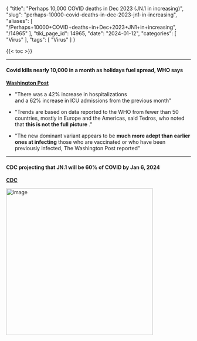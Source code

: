 {
    "title": "Perhaps 10,000 COVID deaths in Dec 2023 (JN.1 in increasing)",
    "slug": "perhaps-10000-covid-deaths-in-dec-2023-jn1-in-increasing",
    "aliases": [
        "/Perhaps+10000+COVID+deaths+in+Dec+2023+JN1+in+increasing",
        "/14965"
    ],
    "tiki_page_id": 14965,
    "date": "2024-01-12",
    "categories": [
        "Virus"
    ],
    "tags": [
        "Virus"
    ]
}


{{< toc >}}

---

#### Covid kills nearly 10,000 in a month as holidays fuel spread, WHO says

 **[Washington Post](https://www.washingtonpost.com/health/2024/01/11/covid-deaths-holidays-world-health-organization/?utm_campaign=wp_the7&utm_medium=email&utm_source=newsletter&wpisrc=nl_the7)** 

* "There was a 42% increase in hospitalizations   
and a 62% increase in ICU admissions from the previous month"

* "Trends are based on data reported to the WHO from fewer than 50 countries, mostly in Europe and the Americas, said Tedros, who noted that  **this is not the full picture** ."

* "The new dominant variant appears to be  **much more adept than earlier ones at infecting**  those who are vaccinated or who have been previously infected, The Washington Post reported"

---

#### CDC projecting that JN.1 will be 60% of COVID by Jan 6, 2024

 **[CDC](https://covid.cdc.gov/covid-data-tracker/?utm_source=substack&utm_medium=email#variant-proportions)** 

<img src="https://d378j1rmrlek7x.cloudfront.net/attachments/png/cdc-jn.1.png" alt="image" width="400">